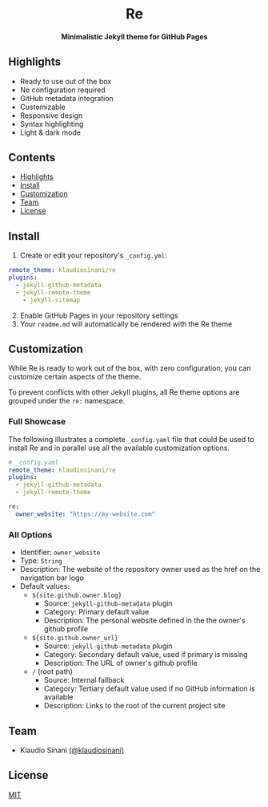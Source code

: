 <h1 align="center">
  Re
</h1>

<h4 align="center">
  Minimalistic Jekyll theme for GitHub Pages
</h4>

## Highlights

- Ready to use out of the box
- No configuration required
- GitHub metadata integration
- Customizable
- Responsive design
- Syntax highlighting
- Light & dark mode 

## Contents

- [Highlights](#highlights)
- [Install](#install)
- [Customization](#customization)
- [Team](#team)
- [License](#license)


## Install

1. Create or edit your repository's `_config.yml`:

```yaml
remote_theme: klaudiosinani/re
plugins:
  - jekyll-github-metadata
  - jekyll-remote-theme
    - jekyll-sitemap
```

2. Enable GitHub Pages in your repository settings
3. Your `readme.md` will automatically be rendered with the Re theme

## Customization

While Re is ready to work out of the box, with zero configuration, you can customize certain aspects of the theme.

To prevent conflicts with other Jekyll plugins, all Re theme options are grouped under the `re:` namespace. 

### Full Showcase

The following illustrates a complete `_config.yaml` file that could be used to install Re and in parallel use all the available customization options.

```yaml
# _config.yaml
remote_theme: klaudiosinani/re
plugins:
  - jekyll-github-metadata
  - jekyll-remote-theme

re:
  owner_website: "https://my-website.com"
```

### All Options

- Identifier: `owner_website`
- Type: `String`
- Description: The website of the repository owner used as the href on the navigation bar logo
- Default values:
  - `${site.github.owner.blog}`
    - Source: `jekyll-github-metadata` plugin
    - Category: Primary default value
    - Description: The personal website defined in the the owner's github profile
  - `${site.github.owner_url}`
    - Source: `jekyll-github-metadata` plugin
    - Category: Secondary default value, used if primary is missing
    - Description: The URL of owner's github profile
  - `/` (root path)
    - Source: Internal fallback
    - Category: Tertiary default value used if no GitHub information is available
    - Description: Links to the root of the current project site

## Team

- Klaudio Sinani [(@klaudiosinani)](https://github.com/klaudiosinani)

## License

[MIT](https://github.com/klaudiosinani/re/blob/master/license.md)
